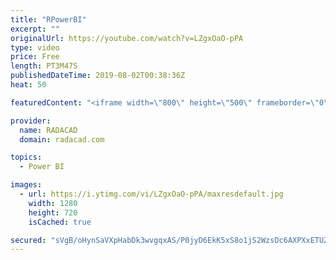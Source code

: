 ```yaml
---
title: "RPowerBI"
excerpt: ""
originalUrl: https://youtube.com/watch?v=LZgxOaO-pPA
type: video
price: Free
length: PT3M47S
publishedDateTime: 2019-08-02T00:38:36Z
heat: 50

featuredContent: "<iframe width=\"800\" height=\"500\" frameborder=\"0\" src=\"https://www.youtube.com/embed/LZgxOaO-pPA\" allow=\"accelerometer; autoplay; encrypted-media; gyroscope; picture-in-picture\" allowfullscreen></iframe>"

provider:
  name: RADACAD
  domain: radacad.com

topics:
  - Power BI

images:
  - url: https://i.ytimg.com/vi/LZgxOaO-pPA/maxresdefault.jpg
    width: 1280
    height: 720
    isCached: true

secured: "sVgB/oHynSaVXpHabDk3wvgqxAS/P0jyD6EkK5xS8o1jS2WzsDc6AXPXxETUZhvicVb6kJg9FkX3IRGncPVAh5svaZOgSNkcemLQSSi2k3V6RuOZWlys/e1neOA54nVEiIheWBySb9rCn2TEOb3jK7xa2tMSnFwCIzJnbQ7qPP2X3ZeQ/xzyfCxRaKIOm/r7DBnJtXczzBjn+7HrRfONnTY4B3WVGBbsy5gew9zMt94rChXToUi62w2xI8DdrwEUzLWUbyA7qxA+H5TGa8OfGYBxQCTaWVejwbSCe5SKfnIBNk/QQMl77chffEbvLEy9ZIv98T2Bzvx5K1tFz0aho0erTv5/Ko+C2YsxuupWJh1OrRl55wzgGrdhnQwTazaE+C7YVbDwMcnP2hZ9TmU+RAtnXXj3MzzNr0aMTkZ4dt8=;k4w4t2ZCoE3USff/0FJJDQ=="
---
```


